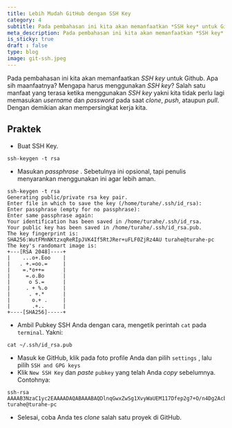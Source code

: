 ```yaml
---
title: Lebih Mudah GitHub dengan SSH Key
category: 4
subtitle: Pada pembahasan ini kita akan memanfaatkan *SSH key* untuk Github.
meta_description: Pada pembahasan ini kita akan memanfaatkan *SSH key* untuk Github.
is_sticky: true
draft : false
type: blog
image: git-ssh.jpeg
---
```


Pada pembahasan ini kita akan memanfaatkan *SSH key* untuk Github. Apa sih maanfaatnya? Mengapa harus menggunakan *SSH key*? Salah satu manfaat yang terasa ketika menggunakan *SSH key* yakni kita tidak perlu lagi memasukan _username_ dan _password_ pada saat  _clone_, _push_, ataupun _pull_. Dengan demikian akan mempersingkat kerja kita.


## Praktek

* Buat SSH Key. 

```
ssh-keygen -t rsa
```
* Masukan _passphrase_ . Sebetulnya ini opsional, tapi penulis menyarankan menggunakan ini agar lebih aman.

```
ssh-keygen -t rsa
Generating public/private rsa key pair.
Enter file in which to save the key (/home/turahe/.ssh/id_rsa): 
Enter passphrase (empty for no passphrase): 
Enter same passphrase again: 
Your identification has been saved in /home/turahe/.ssh/id_rsa.
Your public key has been saved in /home/turahe/.ssh/id_rsa.pub.
The key fingerprint is:
SHA256:WutFMnNKtzxqReRIpJVK4If5RtJRer+uFLF0ZjRz4AU turahe@turahe-pc
The key's randomart image is:
+---[RSA 2048]----+
|    ...o+.Eoo    |
|   . +.=oo.=     |
|    =.*o++=      |
|     =.o.Bo      |
|      o S.=      |
|     . + %.o     |
|      . +.*      |
|       o.+ .     |
|       .+..      |
+----[SHA256]-----+
```
* Ambil Pubkey SSH Anda dengan cara, mengetik perintah `cat` pada `terminal`. Yakni:

```
cat ~/.ssh/id_rsa.pub
```
* Masuk ke GitHub, klik pada foto profile Anda dan pilih `settings` , lalu pilih `SSH and GPG keys`
* Klik `New SSH Key` dan _paste_ `pubkey` yang telah Anda _copy_ sebelumnya. Contohnya:

```
ssh-rsa AAAAB3NzaC1yc2EAAAADAQABAAABAQDlnqGwxZwSg1XvyWaUEM117Dfep2g7+O/n4Dg2Acb4vvqD2F33qMXQbVcdLlxTWJaDbbJMNxDp02dBMoHxlOPVyzqLc9Q43SQPxGAYzxG4WhEiDZbEqV2KlC3zxc5Noy3OyIeMqXEL5pTRTEApblsM6rirdhYSvRDD/MOLl51Sfx+RxRgHlBh12UfvSIoEmnJy10a6hsb8iSoEZuTui4ueRxZf3YMkgkFCTbG26zuTHEvsFPjsiuBjjBfkvLwJfrUFoO3mbExWH+Zcoup4uZtpVGE7EuuvsFcMXZepnIQgJmXFJlyO3giEKsuXOpgg9QpoVIb7GbgXuhMz95FKA/Ib turahe@turahe-pc
```
* Selesai, coba Anda tes _clone_ salah satu proyek di GitHub.
